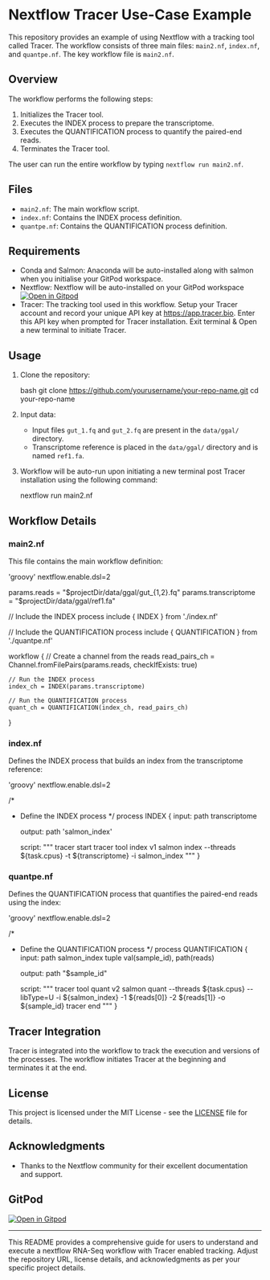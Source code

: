 # Nextflow Tracer Use-Case Example

This repository provides an example of using Nextflow with a tracking tool called Tracer. The workflow consists of three main files: `main2.nf`, `index.nf`, and `quantpe.nf`. The key workflow file is `main2.nf`.

## Overview

The workflow performs the following steps:
1. Initializes the Tracer tool.
2. Executes the INDEX process to prepare the transcriptome.
3. Executes the QUANTIFICATION process to quantify the paired-end reads.
4. Terminates the Tracer tool.

The user can run the entire workflow by typing `nextflow run main2.nf`.

## Files

- `main2.nf`: The main workflow script.
- `index.nf`: Contains the INDEX process definition.
- `quantpe.nf`: Contains the QUANTIFICATION process definition.

## Requirements

- Conda and Salmon: Anaconda will be auto-installed along with salmon when you initialise your GitPod workspace.
- Nextflow: Nextflow will be auto-installed on your GitPod workspace [![Open in Gitpod](https://gitpod.io/button/open-in-gitpod.svg)](https://gitpod.io/#https://github.com/tw599/nextflow-tracer) 
- Tracer: The tracking tool used in this workflow. Setup your Tracer account and record your unique API key at https://app.tracer.bio. Enter this API key when prompted for Tracer installation. Exit terminal & Open a new terminal to initiate Tracer.  

## Usage

1. Clone the repository:

    bash
    git clone https://github.com/yourusername/your-repo-name.git
    cd your-repo-name
    

2. Input data:
    - Input files `gut_1.fq` and `gut_2.fq` are present in the `data/ggal/` directory.
    - Transcriptome reference is placed in the `data/ggal/` directory and is named `ref1.fa`.

3. Workflow will be auto-run upon initiating a new terminal post Tracer installation using the following command:

    nextflow run main2.nf

## Workflow Details

### main2.nf

This file contains the main workflow definition:

'groovy'
nextflow.enable.dsl=2

params.reads = "$projectDir/data/ggal/gut_{1,2}.fq"
params.transcriptome = "$projectDir/data/ggal/ref1.fa"

// Include the INDEX process
include { INDEX } from './index.nf'

// Include the QUANTIFICATION process
include { QUANTIFICATION } from './quantpe.nf'

workflow {
    // Create a channel from the reads
    read_pairs_ch = Channel.fromFilePairs(params.reads, checkIfExists: true)

    // Run the INDEX process
    index_ch = INDEX(params.transcriptome)

    // Run the QUANTIFICATION process
    quant_ch = QUANTIFICATION(index_ch, read_pairs_ch)
}


### index.nf

Defines the INDEX process that builds an index from the transcriptome reference:

'groovy'
nextflow.enable.dsl=2

/*
 * Define the INDEX process
 */
process INDEX {
    input:
    path transcriptome

    output:
    path 'salmon_index'

    script:
    """
    tracer start
    tracer tool index v1
    salmon index --threads ${task.cpus} -t ${transcriptome} -i salmon_index
    """
}

### quantpe.nf

Defines the QUANTIFICATION process that quantifies the paired-end reads using the index:

'groovy'
nextflow.enable.dsl=2

/*
 * Define the QUANTIFICATION process
 */
process QUANTIFICATION {
    input:
    path salmon_index
    tuple val(sample_id), path(reads)

    output:
    path "$sample_id"

    script:
    """
    tracer tool quant v2
    salmon quant --threads ${task.cpus} --libType=U -i ${salmon_index} -1 ${reads[0]} -2 ${reads[1]} -o ${sample_id}
    tracer end
    """
}

## Tracer Integration

Tracer is integrated into the workflow to track the execution and versions of the processes. The workflow initiates Tracer at the beginning and terminates it at the end. 

## License

This project is licensed under the MIT License - see the [LICENSE](LICENSE) file for details.

## Acknowledgments

- Thanks to the Nextflow community for their excellent documentation and support.

## GitPod

[![Open in Gitpod](https://gitpod.io/button/open-in-gitpod.svg)](https://gitpod.io/#https://github.com/tw599/nextflow-tracer) 

---

This README provides a comprehensive guide for users to understand and execute a nextflow RNA-Seq workflow with Tracer enabled tracking. Adjust the repository URL, license details, and acknowledgments as per your specific project details.
